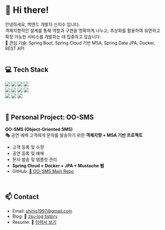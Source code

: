# 👋 Hi there!

안녕하세요, 백엔드 개발자 신지수 입니다. <br>
객체지향적인 설계를 통해 역할과 구현을 명확하게 나누고, 추상화를 활용하여 유연하고 확장 가능한 서비스를 개발하는 데 집중하고 있습니다. <br>
🌱 관심 기술: Spring Boot, Spring Cloud 기반 MSA, Spring Data JPA, Docker, REST API <br>
<br>


## 💻 Tech Stack
<img src="https://img.shields.io/badge/java-007396?style=for-the-badge&logo=java&logoColor=white">  <img src="https://img.shields.io/badge/spring-6DB33F?style=for-the-badge&logo=spring&logoColor=white">  <img src="https://img.shields.io/badge/springboot-6DB33F?style=for-the-badge&logo=springboot&logoColor=white"> <img src=" https://img.shields.io/badge/junit-%23E33332?style=for-the-badge&logo=junit5&logoColor=white">
<br>
<img src="https://img.shields.io/badge/html5-E34F26?style=for-the-badge&logo=html5&logoColor=white"> <img src="https://img.shields.io/badge/css-1572B6?style=for-the-badge&logo=css3&logoColor=white"> <img src="https://img.shields.io/badge/javascript-F7DF1E?style=for-the-badge&logo=javascript&logoColor=black"> <img src="https://img.shields.io/badge/jquery-0769AD?style=for-the-badge&logo=jquery&logoColor=white">  
<img src="https://img.shields.io/badge/linux-FCC624?style=for-the-badge&logo=linux&logoColor=black"> <img src="https://img.shields.io/badge/oracle-F80000?style=for-the-badge&logo=oracle&logoColor=white">  <img src="https://img.shields.io/badge/Docker-2496ED?style=for-the-badge&logo=Docker&logoColor=white"/> 
<br> <br>

## 🚀 Personal Project: OO-SMS
**OO-SMS (Object-Oriented SMS)**  
🎭 공연 예매 고객에게 문자를 발송하기 위한 **객체지향 + MSA 기반 프로젝트**

- 고객 등록 및 수정
- 공연 등록 및 예매
- 문자 발송 및 템플릿 관리
- **Spring Cloud + Docker + JPA + Mustache 웹**
- GitHub: [🔗 OO-SMS Main Repo](https://github.com/Jisu-Shin/jisutudy)
<br>

## 📫 Contact

- Email: shinjs1997@gmail.com
- Blog: 🔗 [zsu-log tistory](https://zsu-log.tistory.com/)
- Resume: 🔗 [이력서 보기](https://www.rallit.com/resumes/261026@sjszzang3053/%EC%8B%A0%EC%A7%80%EC%88%98?theme=STANDARD)

